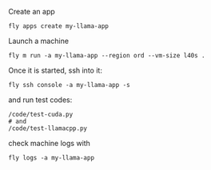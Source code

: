 
Create an app
```
fly apps create my-llama-app
```

Launch a machine
```
fly m run -a my-llama-app --region ord --vm-size l40s .
```

Once it is started, ssh into it:
```
fly ssh console -a my-llama-app -s
```

and run test codes:
```
/code/test-cuda.py
# and
/code/test-llamacpp.py
```

check machine logs with
```
fly logs -a my-llama-app
```
